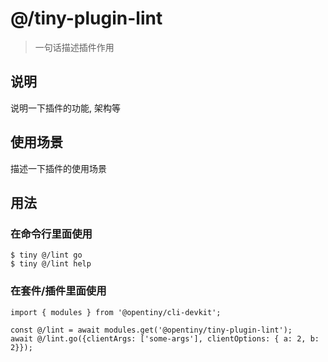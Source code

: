 # @/tiny-plugin-lint

> 一句话描述插件作用

## 说明

说明一下插件的功能, 架构等

## 使用场景

描述一下插件的使用场景




## 用法


### 在命令行里面使用

```
$ tiny @/lint go
$ tiny @/lint help
```

### 在套件/插件里面使用

```
import { modules } from '@opentiny/cli-devkit';

const @/lint = await modules.get('@opentiny/tiny-plugin-lint');
await @/lint.go({clientArgs: ['some-args'], clientOptions: { a: 2, b: 2}});
```

